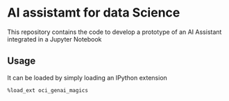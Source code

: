 # AI assistamt for data Science
This repository contains the code to develop a prototype of an AI Assistant integrated in a Jupyter Notebook

## Usage
It can be loaded by simply loading an IPython extension

```
%load_ext oci_genai_magics
```